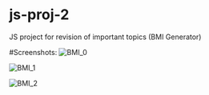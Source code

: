 # js-proj-2
JS project for revision of important topics (BMI Generator)

#Screenshots:
![BMI_0](https://github.com/user-attachments/assets/3babb43c-fe96-48d5-85b0-aee56ac5a92b)

![BMI_1](https://github.com/user-attachments/assets/f66dd7c1-12ce-4c3c-bf56-b5534e9d32c6)

![BMI_2](https://github.com/user-attachments/assets/ca4210ae-d49b-478c-87cf-7b17b4a65b25)
